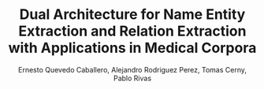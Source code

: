 ---
paperId: 7
author: Ernesto Quevedo Caballero, Alejandro Rodriguez Perez, Tomas Cerny, Pablo Rivas
publicationauthor: Quevedo Caballero, E. et al.
title: Dual Architecture for Name Entity Extraction and Relation Extraction with Applications in Medical Corpora
pdf: paper_07.pdf
poster: 
alt: --
type: Oral & Poster
topic: Information Extraction
subtopic: Named Entity Recognition
link: https://research.latinxinai.org/papers/naacl/2022/pdf/paper_07.pdf
conference: naacl
year: 2022
tags: naacl-2022
location: Seattle, Washington
---